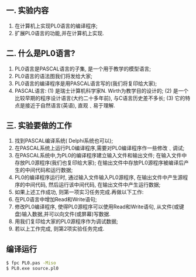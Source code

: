 ## 一.	实验内容
1.	在计算机上实现PL0语言的编译程序;
2.	扩展PL0语言的功能,并在计算机上实现.

## 二.	什么是PL0语言?
1. PL0语言是PASCAL语言的子集, 是一个用于教学的模型语言;
2. PL0语言的语法图我们将发给大家;
3. PL0语言的编译程序是用PASCAL语言写的(我们将复印给大家);
4. PASCAL语言:
(1)	是瑞士计算机科学家N. Wirth为教学目的设计的;
(2)	是一个比较早期的程序设计语言(大约二十多年前), 与C语言历史差不多长;
(3)	它的特点是接近于自然语言(英语), 直观﹑易于理解.

## 三.	实验要做的工作
1.	找到PASCAL编译系统( Delphi系统也可以);
2.	在PASCAL系统上运行PL0编译程序,需要对PL0编译程序作一些修改﹑调试; 
3.	在PASCAL系统中,为PL0的编译程序建立输入文件和输出文件;
 	在输入文件中存放PL0源程序(我们也复印给大家);
 	在输出文件中存放PL0源程序被编译后产生的中间代码和运行数据;
4.	PL0的编译程序运行时, 通过输入文件输入PL0源程序, 在输出文件中产生源程序的中间代码, 然后运行该中间代码, 在输出文件中产生运行数据;
5.	如果上述工作成功, 则第一项实习任务完成.再做以下工作:
6.	在PL0语言中增加Read和Write语句;
7.	修改PL0编译程序, 使得PL0源程序可以使用Read和Write语句, 从文件(或键盘)输入数据,并可以向文件(或屏幕)写数据.
8.	用我们复印给大家的PL0源程序作为调试数据;
9.	若以上工作完成, 则第2项实验任务完成.

## 编译运行
```bash
$ fpc PL0.pas -Miso
$ PL0.exe source.pl0
```
